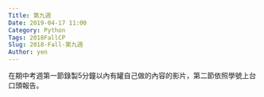 ```yaml
---
Title: 第九週
Date: 2019-04-17 11:00
Category: Python
Tags: 2018FallCP
Slug: 2018-Fall-第九週
Author: yen
---
```


在期中考週第一節錄製5分鐘以內有罐自己做的內容的影片，第二節依照學號上台口頭報告。

